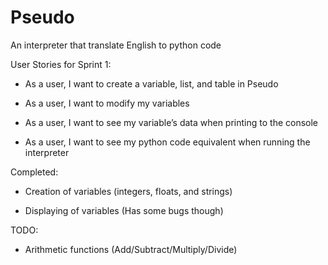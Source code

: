 # Pseudo
An interpreter that translate English to python code

User Stories for Sprint 1:

* As a user, I want to create a variable, list, and table in Pseudo

* As a user, I want to modify my variables

* As a user, I want to see my variable’s data when printing to the console

* As a user, I want to see my python code equivalent when running the interpreter


Completed:

* Creation of variables (integers, floats, and strings)

* Displaying of variables (Has some bugs though)


TODO:

* Arithmetic functions (Add/Subtract/Multiply/Divide)


